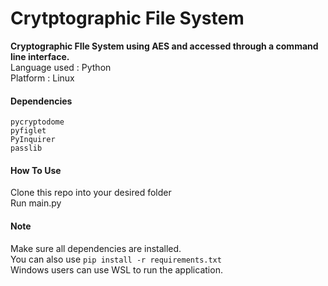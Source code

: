 # Crytptographic File System 
**Cryptographic FIle System using AES and accessed through a command line interface.** <br />
Language used : Python <br />
Platform : Linux

#### Dependencies
```
pycryptodome
pyfiglet
PyInquirer
passlib
```
#### How To Use
Clone this repo into your desired folder<br />
Run main.py

#### Note
Make sure all dependencies are installed. <br />
You can also use `pip install -r requirements.txt` <br />
Windows users can use WSL to run the application.
